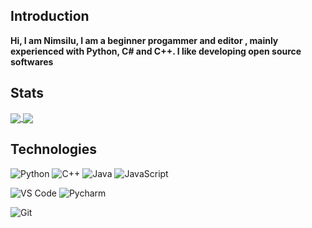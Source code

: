 ## Introduction
**Hi, I am Nimsilu, I am a beginner progammer and editor , mainly experienced with Python, C# and C++. I like developing open source softwares**

## Stats

<a href="https://github.com/codingforhelp/CODER">
  <img align="center" src="https://github-readme-stats.vercel.app/api?username=codingforhelp&show_icons=true&include_all_commits=false&line_height=33&theme=algolia" />
</a>
<a href="https://coderstats.net/github/#codingforhelp">
  <img align="center" src="https://github-readme-stats.vercel.app/api/top-langs/?username=codingforhelp&hide=ruby&theme=algolia" />
</a>

## Technologies

![Python](https://img.shields.io/badge/-Python-3776AB?logo=python&logoColor=ffffff)
![C++](https://img.shields.io/badge/-C++-00599C?logo=c%2b%2b&logoColor=ffffff)
![Java](https://img.shields.io/badge/-Java-007396?logo=Java&logoColor=000000)
![JavaScript](https://img.shields.io/badge/-JavaScript-F7DF1E?&logo=javascript&logoColor=000000)

![VS Code](https://img.shields.io/badge/VSCode-%23107ACC?logo=Visual-studio-code)
![Pycharm](https://img.shields.io/badge/PyCharm-green?logo=PyCharm)

![Git](https://img.shields.io/badge/-Git-%23F05032?logo=git&logoColor=%23ffffff)

